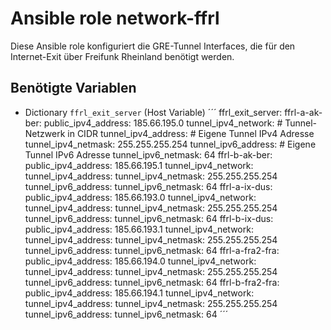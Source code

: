 # Ansible role network-ffrl

Diese Ansible role konfiguriert die GRE-Tunnel Interfaces, die für den Internet-Exit über Freifunk Rheinland benötigt werden.

## Benötigte Variablen
- Dictionary `ffrl_exit_server` (Host Variable)
´´´
ffrl_exit_server:
  ffrl-a-ak-ber:
    public_ipv4_address: 185.66.195.0
    tunnel_ipv4_network: # Tunnel-Netzwerk in CIDR
    tunnel_ipv4_address: # Eigene Tunnel IPv4 Adresse
    tunnel_ipv4_netmask: 255.255.255.254
    tunnel_ipv6_address: # Eigene Tunnel IPv6 Adresse
    tunnel_ipv6_netmask: 64
  ffrl-b-ak-ber:
    public_ipv4_address: 185.66.195.1
    tunnel_ipv4_network: 
    tunnel_ipv4_address: 
    tunnel_ipv4_netmask: 255.255.255.254
    tunnel_ipv6_address: 
    tunnel_ipv6_netmask: 64
  ffrl-a-ix-dus:
    public_ipv4_address: 185.66.193.0
    tunnel_ipv4_network: 
    tunnel_ipv4_address: 
    tunnel_ipv4_netmask: 255.255.255.254
    tunnel_ipv6_address: 
    tunnel_ipv6_netmask: 64
  ffrl-b-ix-dus:
    public_ipv4_address: 185.66.193.1
    tunnel_ipv4_network: 
    tunnel_ipv4_address: 
    tunnel_ipv4_netmask: 255.255.255.254
    tunnel_ipv6_address: 
    tunnel_ipv6_netmask: 64
  ffrl-a-fra2-fra:
    public_ipv4_address: 185.66.194.0
    tunnel_ipv4_network: 
    tunnel_ipv4_address: 
    tunnel_ipv4_netmask: 255.255.255.254
    tunnel_ipv6_address: 
    tunnel_ipv6_netmask: 64
  ffrl-b-fra2-fra:
    public_ipv4_address: 185.66.194.1
    tunnel_ipv4_network: 
    tunnel_ipv4_address: 
    tunnel_ipv4_netmask: 255.255.255.254
    tunnel_ipv6_address: 
    tunnel_ipv6_netmask: 64
´´´
